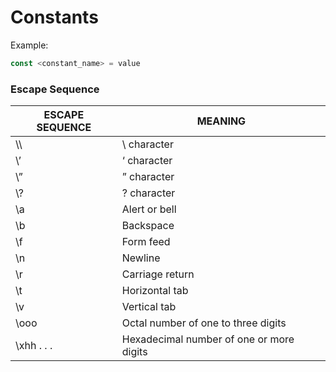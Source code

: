 # Constants

Example:

```go
const <constant_name> = value
```

### Escape Sequence

| ESCAPE SEQUENCE | MEANING                                  |
| --------------- | ---------------------------------------- |
| \\\\            | \ character                              |
| \’              | ‘ character                              |
| \”              | ” character                              |
| \\?             | ? character                              |
| \a              | Alert or bell                            |
| \b              | Backspace                                |
| \f              | Form feed                                |
| \n              | Newline                                  |
| \r              | Carriage return                          |
| \t              | Horizontal tab                           |
| \v              | Vertical tab                             |
| \ooo            | Octal number of one to three digits      |
| \xhh . . .      | Hexadecimal number of one or more digits |
